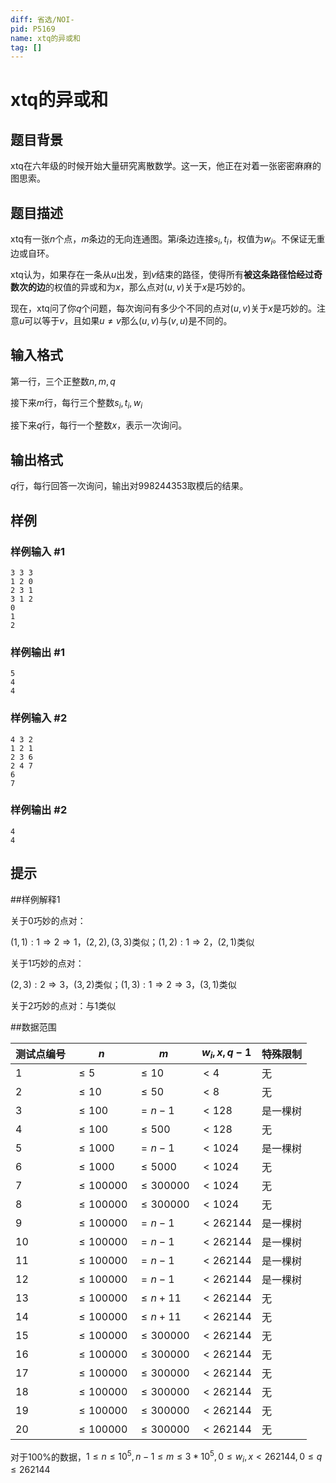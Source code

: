 ```yaml
---
diff: 省选/NOI-
pid: P5169
name: xtq的异或和
tag: []
---
```

# xtq的异或和
## 题目背景

xtq在六年级的时候开始大量研究离散数学。这一天，他正在对着一张密密麻麻的图思索。
## 题目描述

xtq有一张$n$个点，$m$条边的无向连通图。第$i$条边连接$s_i,t_i$，权值为$w_i$。不保证无重边或自环。

xtq认为，如果存在一条从$u$出发，到$v$结束的路径，使得所有**被这条路径恰经过奇数次的边**的权值的异或和为$x$，那么点对$(u,v)$关于$x$是巧妙的。

现在，xtq问了你$q$个问题，每次询问有多少个不同的点对$(u,v)$关于$x$是巧妙的。注意$u$可以等于$v$，且如果$u \neq v$那么$(u,v)$与$(v,u)$是不同的。


## 输入格式

第一行，三个正整数$n,m,q$

接下来$m$行，每行三个整数$s_i,t_i,w_i$

接下来$q$行，每行一个整数$x$，表示一次询问。
## 输出格式

$q$行，每行回答一次询问，输出对998244353取模后的结果。
## 样例

### 样例输入 #1
```
3 3 3
1 2 0
2 3 1
3 1 2
0
1
2
```
### 样例输出 #1
```
5
4
4
```
### 样例输入 #2
```
4 3 2
1 2 1
2 3 6
2 4 7
6
7
```
### 样例输出 #2
```
4
4
```
## 提示

##样例解释1

关于$0$巧妙的点对：

$(1,1): 1 \Rightarrow 2 \Rightarrow 1$，$(2,2),(3,3)$类似；$(1,2): 1 \Rightarrow 2$，$(2,1)$类似

关于$1$巧妙的点对：

$(2,3):2 \Rightarrow 3$，$(3,2)$类似；$(1,3):1 \Rightarrow 2 \Rightarrow 3$，$(3,1)$类似

关于$2$巧妙的点对：与$1$类似

##数据范围

|  测试点编号|$n$  |$m$  |      $\, w_i,x,q-1$  |       特殊限制  |
| ----------- | ----------- | ----------- | --------------- | ----------- |
|1  |$\le 5$  |$\le 10$  |$< 4$  | 无  |
|2  |$\le 10$  |$\le 50$  |$< 8$  | 无  |
|3  |$\le 100$  |$= n-1$  |$< 128$  | 是一棵树  |
|4  |$\le 100$  |$\le 500$  |$< 128$  | 无  |
|5  |$\le 1000$  |$= n-1$  |$< 1024$  | 是一棵树  |
|6  |$\le 1000$  |$\le 5000$  |$< 1024$  | 无  |
|7  |$\le 100000$  |$\le 300000$  |$< 1024$  | 无  |
|8  |$\le 100000$  |$\le 300000$  |$< 1024$  | 无  |
|9  |$\le 100000$  |$= n-1$  |$< 262144$  | 是一棵树  |
|10  |$\le 100000$  |$= n-1$  |$< 262144$  | 是一棵树  |
|11  |$\le 100000$  |$= n-1$  |$< 262144$  | 是一棵树  |
|12  |$\le 100000$  |$= n-1$  |$< 262144$  | 是一棵树  |
|13  |$\le 100000$  |$\le n+11$  |$< 262144$  | 无  |
|14  |$\le 100000$  |$\le n+11$  |$< 262144$  | 无  |
|15  |$\le 100000$  |$\le 300000$  |$< 262144$  | 无  |
|16  |$\le 100000$  |$\le 300000$  |$< 262144$  | 无  |
|17  |$\le 100000$  |$\le 300000$  |$< 262144$  | 无  |
|18  |$\le 100000$  |$\le 300000$  |$< 262144$  | 无  |
|19  |$\le 100000$  |$\le 300000$  |$< 262144$  | 无  |
|20  |$\le 100000$  |$\le 300000$  |$< 262144$  | 无  |

对于100%的数据，$1\le n\le 10^5,n-1\le m\le 3*10^5,0\le w_i,x< 262144,0\le q\le 262144$

